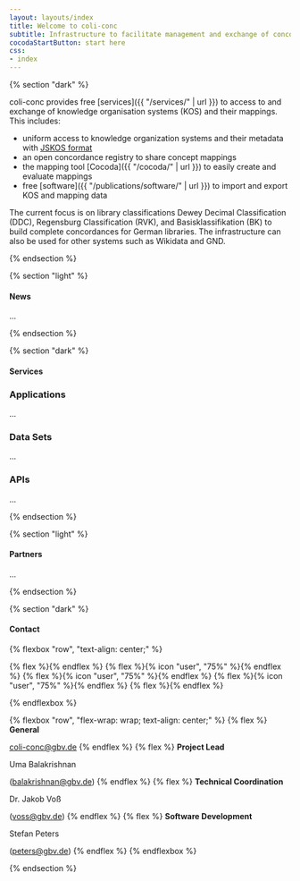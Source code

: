 ```yaml
---
layout: layouts/index
title: Welcome to coli-conc
subtitle: Infrastructure to facilitate management and exchange of concordances between library knowledge organization systems
cocodaStartButton: start here
css:
- index
---
```


{% section "dark" %}

coli-conc provides free [services]({{ "/services/" | url }}) to access to and exchange of knowledge organisation systems (KOS) and their mappings. This includes:

- uniform access to knowledge organization systems and their metadata with [JSKOS format](https://gbv.github.io/jskos/)
- an open concordance registry to share concept mappings
- the mapping tool [Cocoda]({{ "/cocoda/" | url }}) to easily create and evaluate mappings
- free [software]({{ "/publications/software/" | url }}) to import and export KOS and mapping data

The current focus is on library classifications Dewey Decimal Classification (DDC), Regensburg Classification (RVK), and Basisklassifikation (BK) to build complete concordances for German libraries. The infrastructure can also be used for other systems such as Wikidata and GND.

{% endsection %}

{% section "light" %}

#### News
...

{% endsection %}

{% section "dark" %}

#### Services

### Applications
...

### Data Sets
...

### APIs
...

{% endsection %}

{% section "light" %}

#### Partners
...

{% endsection %}

{% section "dark" %}

#### Contact

{% flexbox "row", "text-align: center;" %}

{% flex %}{% endflex %}
{% flex %}{% icon "user", "75%" %}{% endflex %}
{% flex %}{% icon "user", "75%" %}{% endflex %}
{% flex %}{% icon "user", "75%" %}{% endflex %}
{% flex %}{% endflex %}

{% endflexbox %}

{% flexbox "row", "flex-wrap: wrap; text-align: center;" %}
{% flex %}
**General**

coli-conc@gbv.de
{% endflex %}
{% flex %}
**Project Lead**

Uma Balakrishnan

(balakrishnan@gbv.de)
{% endflex %}
{% flex %}
**Technical Coordination**

Dr. Jakob Voß

(voss@gbv.de)
{% endflex %}
{% flex %}
**Software Development**

Stefan Peters

(peters@gbv.de)
{% endflex %}
{% endflexbox %}

{% endsection %}
